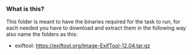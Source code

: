 ### What is this?

This folder is meant to have the binaries required for the task to run, for each needed you have to download and extract them in the following way also name the folders as this:

* exiftool: https://exiftool.org/Image-ExifTool-12.04.tar.gz